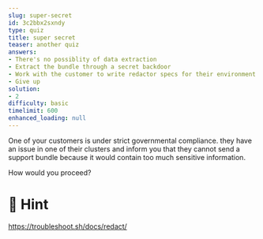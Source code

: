 ```yaml
---
slug: super-secret
id: 3c2bbx2sxndy
type: quiz
title: super secret
teaser: another quiz
answers:
- There's no possiblity of data extraction
- Extract the bundle through a secret backdoor
- Work with the customer to write redactor specs for their environment
- Give up
solution:
- 2
difficulty: basic
timelimit: 600
enhanced_loading: null
---
```

One of your customers is under strict governmental compliance. they have an issue in one of their clusters and inform you that they cannot send a support bundle because it would contain too much sensitive information.

How would you proceed?

🙈 Hint
==============
https://troubleshoot.sh/docs/redact/
